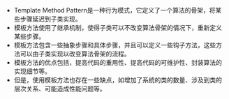 

- Template Method Pattern是一种行为模式，它定义了一个算法的骨架，将某些步骤延迟到子类实现。
- 模板方法使用了继承机制，使得子类可以不改变算法骨架的情况下，重新定义某些步骤。
- 模板方法包含一些抽象步骤和具体步骤，并且可以定义一些钩子方法，这些方法可以由子类实现以改变算法骨架的流程。
- 模板方法的优点包括，提高代码的重用性、提高代码的可维护性、封装算法的实现细节等。
- 但是，使用模板方法也存在一些缺点，如增加了系统的类的数量、涉及到类的层次关系、可能造成性能问题等。